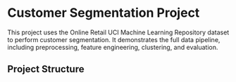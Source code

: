 # Customer Segmentation Project

This project uses the Online Retail UCI Machine Learning Repository dataset to perform customer segmentation. It demonstrates the full data pipeline, including preprocessing, feature engineering, clustering, and evaluation.

## Project Structure

